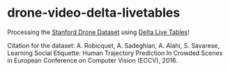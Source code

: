 # drone-video-delta-livetables

Processing the [Stanford Drone Dataset](https://cvgl.stanford.edu/projects/uav_data/) using [Delta Live Tables](https://databricks.com/product/delta-live-tables)!

Citation for the dataset: A. Robicquet, A. Sadeghian, A. Alahi, S. Savarese, Learning Social Etiquette: Human Trajectory Prediction In Crowded Scenes in European Conference on Computer Vision (ECCV), 2016.
